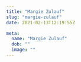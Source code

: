 ```yaml
---
title: "Margie Zulauf"
slug: "margie-zulauf"
date: 2021-02-13T12:19:55Z

meta:
  name: "Margie Zulauf"
  dob: ""
  image: ""
---
```


